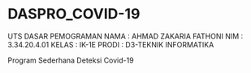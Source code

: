 # DASPRO_COVID-19
UTS DASAR PEMOGRAMAN
NAMA  : AHMAD ZAKARIA FATHONI
NIM   : 3.34.20.4.01
KELAS : IK-1E
PRODI : D3-TEKNIK INFORMATIKA

Program Sederhana Deteksi Covid-19
